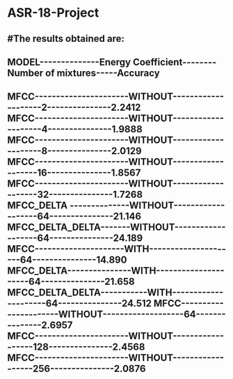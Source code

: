 # ASR-18-Project
#The results obtained are:
----------------------------------------------------------------------------
MODEL--------------Energy Coefficient--------Number of mixtures-----Accuracy
----------------------------------------------------------------------------      
MFCC----------------------WITHOUT--------------------2---------------2.2412    
MFCC----------------------WITHOUT--------------------4---------------1.9888    
MFCC----------------------WITHOUT--------------------8---------------2.0129    
MFCC----------------------WITHOUT-------------------16---------------1.8567    
MFCC----------------------WITHOUT-------------------32---------------1.7268    
MFCC_DELTA --------------WITHOUT-------------------64---------------21.146    
MFCC_DELTA_DELTA-------WITHOUT-------------------64---------------24.189                                             
MFCC---------------------WITH---------------------64---------------14.890    
MFCC_DELTA---------------WITH---------------------64---------------21.658    
MFCC_DELTA_DELTA-----------WITH---------------------64---------------24.512 
MFCC----------------------WITHOUT-------------------64---------------2.6957    
MFCC----------------------WITHOUT------------------128---------------2.4568    
MFCC----------------------WITHOUT------------------256---------------2.0876    
---------------------------------------------------------------------------  

